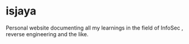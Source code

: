 # isjaya
Personal website documenting all my learnings in the field of InfoSec , reverse engineering and the like.
